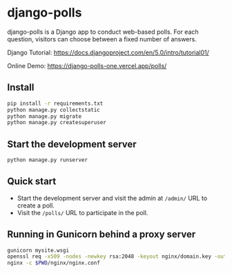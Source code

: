 # django-polls

django-polls is a Django app to conduct web-based polls. For each
question, visitors can choose between a fixed number of answers.

Django Tutorial: https://docs.djangoproject.com/en/5.0/intro/tutorial01/

Online Demo: https://django-polls-one.vercel.app/polls/

## Install

```sh
pip install -r requirements.txt
python manage.py collectstatic
python manage.py migrate
python manage.py createsuperuser
```

## Start the development server

```sh
python manage.py runserver
```

## Quick start

- Start the development server and visit the admin at `/admin/` URL to create a poll.
- Visit the `/polls/` URL to participate in the poll.

##  Running in Gunicorn behind a proxy server

```sh
gunicorn mysite.wsgi
openssl req -x509 -nodes -newkey rsa:2048 -keyout nginx/domain.key -out nginx/domain.crt
nginx -c $PWD/nginx/nginx.conf
```
